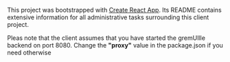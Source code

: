 This project was bootstrapped with [Create React App](https://github.com/facebookincubator/create-react-app).
Its README contains extensive information for all administrative tasks surrounding this client project.

Pleas note that the client assumes that you have started the gremUIlle backend on port 8080. Change the __"proxy"__ value in the package.json if you need otherwise
